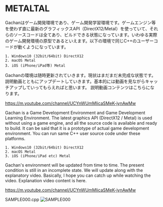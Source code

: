 # METALTAL

Gachanはゲーム開発環境であり、ゲーム開発学習環境です。ゲームエンジン等を使わず直に最新のグラフィックスAPI（DirectX12/Metal）を使っていて、それらのソースコードは全てあり、ビルドできる状態になっています。いわゆる実際のゲーム開発環境の原型であるといえます。以下の環境で同じC++のユーザーコードが動くようになっています。

    1. Windows10 (32bit/64bit) DirectX12
    2. macOS Metal
    3. iOS (iPhone/iPad等) Metal

Gachanの環境は随時更新されていきます。現状はまだまだ未完成な状態です。説明動画とともにアップデートしていきます。基本的には動画を見ながらキャッチアップしていってもらえればと思います。
説明動画コンテンツはこちらになります。

https://m.youtube.com/channel/UCYnWUmMlicaSMeK-jynAwMw



Gachan is a Game Development Environment and Game Development Learning Environment.  The latest graphics API (DirectX12 / Metal) is used without using a game engine, and all the source code is available and ready to build. It can be said that it is a prototype of actual game development environment. You can run same C++ user source code under these platforms.

    1. Windows10 (32bit/64bit) DirectX12
    2. macOS Metal
    3. iOS (iPhone/iPad etc) Metal

Gachan's environment will be updated from time to time. The present condition is still in an incomplete state.  We will update along with the explanatory video. Basically, I hope you can catch up while watching the video.
Explanation video content is here.

https://m.youtube.com/channel/UCYnWUmMlicaSMeK-jynAwMw

SAMPLE000.cpp
![SAMPLE000](https://user-images.githubusercontent.com/48613272/55271881-c9598e00-52f7-11e9-8c9b-be52d1372bcc.png)


